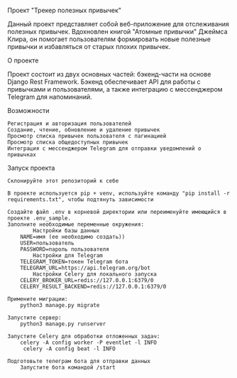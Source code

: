 Проект "Трекер полезных привычек"

Данный проект представляет собой веб-приложение для отслеживания полезных привычек. Вдохновлен книгой "Атомные привычки" Джеймса Клира, он помогает пользователям формировать новые полезные привычки и избавляться от старых плохих привычек.

О проекте

Проект состоит из двух основных частей: бэкенд-части на основе Django Rest Framework. Бэкенд обеспечивает API для работы с привычками и пользователями, а также интеграцию с мессенджером Telegram для напоминаний.

Возможности

    Регистрация и авторизация пользователей
    Создание, чтение, обновление и удаление привычек
    Просмотр списка привычек пользователя с пагинацией
    Просмотр списка общедоступных привычек
    Интеграция с мессенджером Telegram для отправки уведомлений о привычках

Запуск проекта

    Склонируйте этот репозиторий к себе

    В проекте используется pip + venv, используйте команду "pip install -r requirements.txt", чтобы подтянуть зависимости 

    Создайте файл .env в корневой директории или переименуйте имеющийся в проекте .env_sample. 
    Заполните необходимые переменные окружения:
            Настройки базы данных
        NAME=имя (ее необходимо создать))
        USER=пользователь
        PASSWORD=пароль пользователя
            Настройки для Telegram
        TELEGRAM_TOKEN=токен Telegram бота
        TELEGRAM_URL=https://api.telegram.org/bot
            Настройки Celery для локального запуска
        CELERY_BROKER_URL=redis://127.0.0.1:6379/0
        CELERY_RESULT_BACKEND=redis://127.0.0.1:6379/0

    Примените миграции:
        python3 manage.py migrate

    Запустите сервер:
        python3 manage.py runserver

    Запустите Celery для обработки отложенных задач:
        celery -A config worker -P eventlet -l INFO  
         celery -A config beat -l INFO  

    Подготовьте телеграм бота для отправки данных
        Запустите бота командой /start